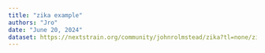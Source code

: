 ```yaml
---
title: "zika example"
authors: "Jro"
date: "June 20, 2024"
dataset: https://nextstrain.org/community/johnrolmstead/zika?tl=none/zika_jro.md
---
```

